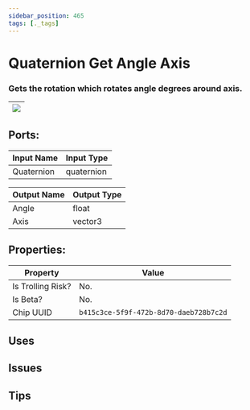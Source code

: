 ```yaml
---
sidebar_position: 465
tags: [._tags]
---
```


# Quaternion Get Angle Axis


### Gets the rotation which rotates angle degrees around axis.

| ![](https://images-ext-2.discordapp.net/external/MPmIaQzlEPmgGWlgi-WxBBXt0Bjv_zWPkg1y1f_sy3s/https/www.recroomcircuits.com/image/circuit/absolute-value?width=206&height=108) |
|-----|

## Ports:

| Input Name | Input Type |
|-----------|-----------|
| Quaternion | quaternion |

| Output Name | Output Type |
|-----------|-----------|
| Angle | float |
| Axis | vector3 |

## Properties:

| Property  | Value |
|-------------------|-----------|
| Is Trolling Risk? | No. |
| Is Beta? | No. |
| Chip UUID | `b415c3ce-5f9f-472b-8d70-daeb728b7c2d` |

## Uses

## Issues

## Tips
